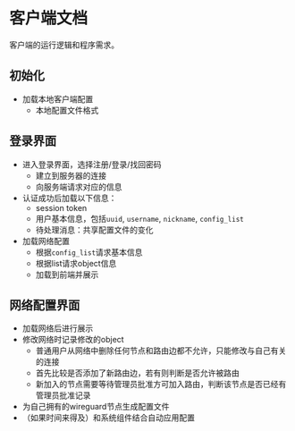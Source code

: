 # 客户端文档

客户端的运行逻辑和程序需求。

## 初始化

- 加载本地客户端配置
  - 本地配置文件格式

## 登录界面

- 进入登录界面，选择注册/登录/找回密码
  - 建立到服务器的连接
  - 向服务端请求对应的信息
- 认证成功后加载以下信息：
  - session token
  - 用户基本信息，包括`uuid`, `username`, `nickname`, `config_list`
  - 待处理消息：共享配置文件的变化
- 加载网络配置
  - 根据`config_list`请求基本信息
  - 根据list请求object信息
  - 加载到前端并展示

## 网络配置界面

- 加载网络后进行展示
- 修改网络时记录修改的object
  - 普通用户从网络中删除任何节点和路由边都不允许，只能修改与自己有关的连接
  - 首先比较是否添加了新路由边，若有则判断是否允许被路由
  - 新加入的节点需要等待管理员批准方可加入路由，判断该节点是否已经有管理员批准记录
- 为自己拥有的wireguard节点生成配置文件
- （如果时间来得及）和系统组件结合自动应用配置


